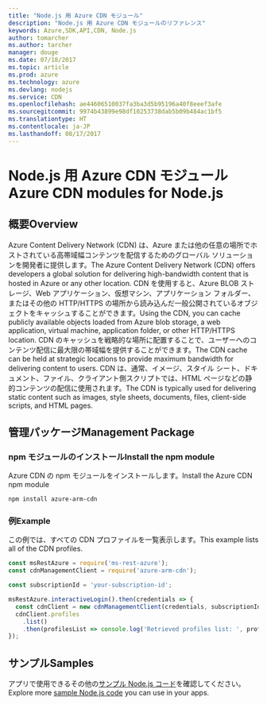 ```yaml
---
title: "Node.js 用 Azure CDN モジュール"
description: "Node.js 用 Azure CDN モジュールのリファレンス"
keywords: Azure,SDK,API,CDN, Node.js
author: tomarcher
ms.author: tarcher
manager: douge
ms.date: 07/18/2017
ms.topic: article
ms.prod: azure
ms.technology: azure
ms.devlang: nodejs
ms.service: CDN
ms.openlocfilehash: ae44606510037fa3ba3d5b95196a40f8eeef3afe
ms.sourcegitcommit: 9974b43899e98df10253738dab5b09b484ac1bf5
ms.translationtype: HT
ms.contentlocale: ja-JP
ms.lasthandoff: 08/17/2017
---
```

# <a name="azure-cdn-modules-for-nodejs"></a><span data-ttu-id="ea7df-104">Node.js 用 Azure CDN モジュール</span><span class="sxs-lookup"><span data-stu-id="ea7df-104">Azure CDN modules for Node.js</span></span>

## <a name="overview"></a><span data-ttu-id="ea7df-105">概要</span><span class="sxs-lookup"><span data-stu-id="ea7df-105">Overview</span></span>

<span data-ttu-id="ea7df-106">Azure Content Delivery Network (CDN) は、Azure または他の任意の場所でホストされている高帯域幅コンテンツを配信するためのグローバル ソリューションを開発者に提供します。</span><span class="sxs-lookup"><span data-stu-id="ea7df-106">The Azure Content Delivery Network (CDN) offers developers a global solution for delivering high-bandwidth content that is hosted in Azure or any other location.</span></span> <span data-ttu-id="ea7df-107">CDN を使用すると、Azure BLOB ストレージ、Web アプリケーション、仮想マシン、アプリケーション フォルダー、またはその他の HTTP/HTTPS の場所から読み込んだ一般公開されているオブジェクトをキャッシュすることができます。</span><span class="sxs-lookup"><span data-stu-id="ea7df-107">Using the CDN, you can cache publicly available objects loaded from Azure blob storage, a web application, virtual machine, application folder, or other HTTP/HTTPS location.</span></span> <span data-ttu-id="ea7df-108">CDN のキャッシュを戦略的な場所に配置することで、ユーザーへのコンテンツ配信に最大限の帯域幅を提供することができます。</span><span class="sxs-lookup"><span data-stu-id="ea7df-108">The CDN cache can be held at strategic locations to provide maximum bandwidth for delivering content to users.</span></span> <span data-ttu-id="ea7df-109">CDN は、通常、イメージ、スタイル シート、ドキュメント、ファイル、クライアント側スクリプトでは、HTML ページなどの静的コンテンツの配信に使用されます。</span><span class="sxs-lookup"><span data-stu-id="ea7df-109">The CDN is typically used for delivering static content such as images, style sheets, documents, files, client-side scripts, and HTML pages.</span></span>

## <a name="management-package"></a><span data-ttu-id="ea7df-110">管理パッケージ</span><span class="sxs-lookup"><span data-stu-id="ea7df-110">Management Package</span></span>

### <a name="install-the-npm-module"></a><span data-ttu-id="ea7df-111">npm モジュールのインストール</span><span class="sxs-lookup"><span data-stu-id="ea7df-111">Install the npm module</span></span>

<span data-ttu-id="ea7df-112">Azure CDN の npm モジュールをインストールします。</span><span class="sxs-lookup"><span data-stu-id="ea7df-112">Install the Azure CDN npm module</span></span>

```bash
npm install azure-arm-cdn
```

### <a name="example"></a><span data-ttu-id="ea7df-113">例</span><span class="sxs-lookup"><span data-stu-id="ea7df-113">Example</span></span>

<span data-ttu-id="ea7df-114">この例では、すべての CDN プロファイルを一覧表示します。</span><span class="sxs-lookup"><span data-stu-id="ea7df-114">This example lists all of the CDN profiles.</span></span>

```javascript
const msRestAzure = require('ms-rest-azure');
const cdnManagementClient = require('azure-arm-cdn');

const subscriptionId = 'your-subscription-id';

msRestAzure.interactiveLogin().then(credentials => {
  const cdnClient = new cdnManagementClient(credentials, subscriptionId);
  cdnClient.profiles
    .list()
    .then(profilesList => console.log('Retrieved profiles list: ', profilesList));
});
```

## <a name="samples"></a><span data-ttu-id="ea7df-115">サンプル</span><span class="sxs-lookup"><span data-stu-id="ea7df-115">Samples</span></span>

<span data-ttu-id="ea7df-116">アプリで使用できるその他の[サンプル Node.js コード](https://azure.microsoft.com/resources/samples/?platform=nodejs)を確認してください。</span><span class="sxs-lookup"><span data-stu-id="ea7df-116">Explore more [sample Node.js code](https://azure.microsoft.com/resources/samples/?platform=nodejs) you can use in your apps.</span></span>
